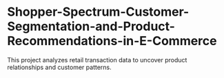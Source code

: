 # Shopper-Spectrum-Customer-Segmentation-and-Product-Recommendations-in-E-Commerce
This project analyzes retail transaction data to uncover product relationships and customer patterns. 
